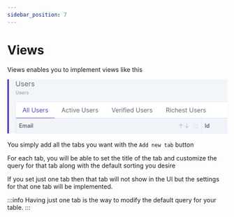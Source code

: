 ```yaml
---
sidebar_position: 7
---
```


# Views

Views enables you to implement views like this

![Tab Tables](./img/table-tabs.png)

You simply add all the tabs you want with the `Add new tab` button

For each tab, you will be able to set the title of the tab and customize the query for that tab along with the default sorting you desire

If you set just one tab then that tab will not show in the UI but the settings for that one tab will be implemented.

:::info
 Having just one tab is the way to modify the default query for your table.
:::